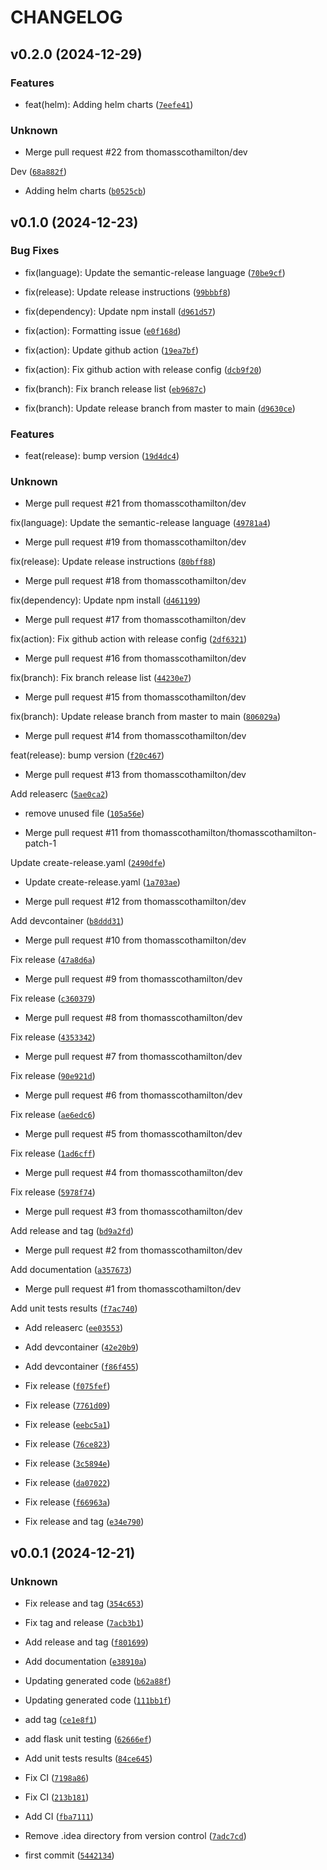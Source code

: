 # CHANGELOG


## v0.2.0 (2024-12-29)

### Features

* feat(helm): Adding helm charts ([`7eefe41`](https://github.com/thomasscothamilton/openapi-python-flask/commit/7eefe41befa0fb78863b430ea1025ea30cfb3e66))

### Unknown

* Merge pull request #22 from thomasscothamilton/dev

Dev ([`68a882f`](https://github.com/thomasscothamilton/openapi-python-flask/commit/68a882f07a0bb0c6e73cf43034ea6711faf7fe64))

* Adding helm charts ([`b0525cb`](https://github.com/thomasscothamilton/openapi-python-flask/commit/b0525cb4656710cc28b756b7cc3612053c35b5a3))


## v0.1.0 (2024-12-23)

### Bug Fixes

* fix(language): Update the semantic-release language ([`70be9cf`](https://github.com/thomasscothamilton/openapi-python-flask/commit/70be9cf98feb2dfd0b1d86613a25ca36984ecae0))

* fix(release): Update release instructions ([`99bbbf8`](https://github.com/thomasscothamilton/openapi-python-flask/commit/99bbbf892c83dffb0c355bf3ada8407a2d4237da))

* fix(dependency): Update npm install ([`d961d57`](https://github.com/thomasscothamilton/openapi-python-flask/commit/d961d577058cf2470f78440fc22896872033a0b3))

* fix(action): Formatting issue ([`e0f168d`](https://github.com/thomasscothamilton/openapi-python-flask/commit/e0f168dd034802a8340e67186bb2955984a715af))

* fix(action): Update github action ([`19ea7bf`](https://github.com/thomasscothamilton/openapi-python-flask/commit/19ea7bfaae3d03518610713a3cff79b39c4f7e71))

* fix(action): Fix github action with release config ([`dcb9f20`](https://github.com/thomasscothamilton/openapi-python-flask/commit/dcb9f200215730f25d2581bfda9922ac0c450cf7))

* fix(branch): Fix branch release list ([`eb9687c`](https://github.com/thomasscothamilton/openapi-python-flask/commit/eb9687c140e323c4e783f8bc929d826f74206479))

* fix(branch): Update release branch from master to main ([`d9630ce`](https://github.com/thomasscothamilton/openapi-python-flask/commit/d9630ce2e6e50c58448e9889d3bf846ccb94842f))

### Features

* feat(release): bump version ([`19d4dc4`](https://github.com/thomasscothamilton/openapi-python-flask/commit/19d4dc4035c5f3a1b09dbe7eca0999aecc754b2b))

### Unknown

* Merge pull request #21 from thomasscothamilton/dev

fix(language): Update the semantic-release language ([`49781a4`](https://github.com/thomasscothamilton/openapi-python-flask/commit/49781a4f1c84a9a2a122a9a151c285bd5f68f9dc))

* Merge pull request #19 from thomasscothamilton/dev

fix(release): Update release instructions ([`80bff88`](https://github.com/thomasscothamilton/openapi-python-flask/commit/80bff88bee06ec62e4a31644295409b08843bcfd))

* Merge pull request #18 from thomasscothamilton/dev

fix(dependency): Update npm install ([`d461199`](https://github.com/thomasscothamilton/openapi-python-flask/commit/d4611993bc55a767030c2e9dfc2a9521bed26b29))

* Merge pull request #17 from thomasscothamilton/dev

fix(action): Fix github action with release config ([`2df6321`](https://github.com/thomasscothamilton/openapi-python-flask/commit/2df63219e1e1969819837843675c1f698e6d39ec))

* Merge pull request #16 from thomasscothamilton/dev

fix(branch): Fix branch release list ([`44230e7`](https://github.com/thomasscothamilton/openapi-python-flask/commit/44230e7a819b93b922965b11fbdc2135e797914d))

* Merge pull request #15 from thomasscothamilton/dev

fix(branch): Update release branch from master to main ([`806029a`](https://github.com/thomasscothamilton/openapi-python-flask/commit/806029a45d909410ee1dd503a591e1de0aee2e09))

* Merge pull request #14 from thomasscothamilton/dev

feat(release): bump version ([`f20c467`](https://github.com/thomasscothamilton/openapi-python-flask/commit/f20c46740e35ff8753473b4569f58a9ce616b924))

* Merge pull request #13 from thomasscothamilton/dev

Add releaserc ([`5ae0ca2`](https://github.com/thomasscothamilton/openapi-python-flask/commit/5ae0ca2d119d050991385ed3334aff55e576c023))

* remove unused file ([`105a56e`](https://github.com/thomasscothamilton/openapi-python-flask/commit/105a56edb8f6f6d66a8eaf4fb6643fbf77421d7a))

* Merge pull request #11 from thomasscothamilton/thomasscothamilton-patch-1

Update create-release.yaml ([`2490dfe`](https://github.com/thomasscothamilton/openapi-python-flask/commit/2490dfe12193517e6f1445f94a5cbd0fe9e84ec1))

* Update create-release.yaml ([`1a703ae`](https://github.com/thomasscothamilton/openapi-python-flask/commit/1a703ae58b5c27fe8b3dcb7c15ba62b0b7c774b6))

* Merge pull request #12 from thomasscothamilton/dev

Add devcontainer ([`b8ddd31`](https://github.com/thomasscothamilton/openapi-python-flask/commit/b8ddd31a9807a5a5265f82020bbfb411aa59c8a4))

* Merge pull request #10 from thomasscothamilton/dev

Fix release ([`47a8d6a`](https://github.com/thomasscothamilton/openapi-python-flask/commit/47a8d6a758f2d58fe37d1c09b47890f93cdd74ca))

* Merge pull request #9 from thomasscothamilton/dev

Fix release ([`c360379`](https://github.com/thomasscothamilton/openapi-python-flask/commit/c36037934d0a1e9480189ddd9ef4cf8a13d6f769))

* Merge pull request #8 from thomasscothamilton/dev

Fix release ([`4353342`](https://github.com/thomasscothamilton/openapi-python-flask/commit/435334249f14167721156c2083cadb4d7e7a4507))

* Merge pull request #7 from thomasscothamilton/dev

Fix release ([`90e921d`](https://github.com/thomasscothamilton/openapi-python-flask/commit/90e921de79787f5c80522637bcb8bed58de7d67a))

* Merge pull request #6 from thomasscothamilton/dev

Fix release ([`ae6edc6`](https://github.com/thomasscothamilton/openapi-python-flask/commit/ae6edc676a96ee0d725ae319959511dce63a9f8b))

* Merge pull request #5 from thomasscothamilton/dev

Fix release ([`1ad6cff`](https://github.com/thomasscothamilton/openapi-python-flask/commit/1ad6cff41c83419950256f858482e76ad5add00a))

* Merge pull request #4 from thomasscothamilton/dev

Fix release ([`5978f74`](https://github.com/thomasscothamilton/openapi-python-flask/commit/5978f74f12855f301f185d00714f1776113085d8))

* Merge pull request #3 from thomasscothamilton/dev

Add release and tag ([`bd9a2fd`](https://github.com/thomasscothamilton/openapi-python-flask/commit/bd9a2fda29f1cf1616cfd780523c6a58a1461055))

* Merge pull request #2 from thomasscothamilton/dev

Add documentation ([`a357673`](https://github.com/thomasscothamilton/openapi-python-flask/commit/a3576732aba82b6d45e22747e63343b826847782))

* Merge pull request #1 from thomasscothamilton/dev

Add unit tests results ([`f7ac740`](https://github.com/thomasscothamilton/openapi-python-flask/commit/f7ac740a9bed8226074fc14f0e81dbb43b7a15ac))

* Add releaserc ([`ee03553`](https://github.com/thomasscothamilton/openapi-python-flask/commit/ee0355318527b7fb97993fa21e806102cc55028b))

* Add devcontainer ([`42e20b9`](https://github.com/thomasscothamilton/openapi-python-flask/commit/42e20b9f1da5abb918e3d12bf58c3bc153ebf759))

* Add devcontainer ([`f86f455`](https://github.com/thomasscothamilton/openapi-python-flask/commit/f86f455863b76fbd6080bb96717035fc1dd8f6a8))

* Fix release ([`f075fef`](https://github.com/thomasscothamilton/openapi-python-flask/commit/f075fef725c98ed748cad8fbef2f8f9aff908ad9))

* Fix release ([`7761d09`](https://github.com/thomasscothamilton/openapi-python-flask/commit/7761d096081a9f1a3232613bb2c6198000326a31))

* Fix release ([`eebc5a1`](https://github.com/thomasscothamilton/openapi-python-flask/commit/eebc5a13aad196e9eff5a21d7f46a71ffc32981b))

* Fix release ([`76ce823`](https://github.com/thomasscothamilton/openapi-python-flask/commit/76ce823b206896833f01649b055adf4e4352fda0))

* Fix release ([`3c5894e`](https://github.com/thomasscothamilton/openapi-python-flask/commit/3c5894e58bdd5421fa0f4d0bfa7384c4270852e1))

* Fix release ([`da07022`](https://github.com/thomasscothamilton/openapi-python-flask/commit/da07022b031a7ffaedef420e04cbfa3c5a7fd981))

* Fix release ([`f66963a`](https://github.com/thomasscothamilton/openapi-python-flask/commit/f66963ab2b16650531034d5b432aa1285ece8949))

* Fix release and tag ([`e34e790`](https://github.com/thomasscothamilton/openapi-python-flask/commit/e34e790f62caa1386f93c9fef20e76eb2ec2c852))


## v0.0.1 (2024-12-21)

### Unknown

* Fix release and tag ([`354c653`](https://github.com/thomasscothamilton/openapi-python-flask/commit/354c65370d21cd5b1db698c6ca0e728c5bdfc58a))

* Fix tag and release ([`7acb3b1`](https://github.com/thomasscothamilton/openapi-python-flask/commit/7acb3b1f0a54568bebfadfa5e461521edf9a9d7a))

* Add release and tag ([`f801699`](https://github.com/thomasscothamilton/openapi-python-flask/commit/f801699506b55713cc744a747298e5b36e204a47))

* Add documentation ([`e38910a`](https://github.com/thomasscothamilton/openapi-python-flask/commit/e38910af96dde9177e587c83f4fbe3431c9bbbae))

* Updating generated code ([`b62a88f`](https://github.com/thomasscothamilton/openapi-python-flask/commit/b62a88f672d86e98463e3942822a2fc3fdcc49c5))

* Updating generated code ([`111bb1f`](https://github.com/thomasscothamilton/openapi-python-flask/commit/111bb1f686cc965250dcead969915d3af27a7ff7))

* add tag ([`ce1e8f1`](https://github.com/thomasscothamilton/openapi-python-flask/commit/ce1e8f13c9e988cf5593c0f52870af1db948af59))

* add flask unit testing ([`62666ef`](https://github.com/thomasscothamilton/openapi-python-flask/commit/62666efd9f82687018dd8ad91d686058dec2a34a))

* Add unit tests results ([`84ce645`](https://github.com/thomasscothamilton/openapi-python-flask/commit/84ce645cfb60e2115bf54d141f1b84bbbba94c3a))

* Fix CI ([`7198a86`](https://github.com/thomasscothamilton/openapi-python-flask/commit/7198a86bbcd70bf817cfbef0813f8b578625d37f))

* Fix CI ([`213b181`](https://github.com/thomasscothamilton/openapi-python-flask/commit/213b1818e34461a2df14a7e8affa451dced53cb0))

* Add CI ([`fba7111`](https://github.com/thomasscothamilton/openapi-python-flask/commit/fba7111cd1db046ce3845403928a5213850f910f))

* Remove .idea directory from version control ([`7adc7cd`](https://github.com/thomasscothamilton/openapi-python-flask/commit/7adc7cd5efb9c0133128684b640ec780333d3fa9))

* first commit ([`5442134`](https://github.com/thomasscothamilton/openapi-python-flask/commit/5442134daf2ac0230012b7c98452ca14a973beba))
